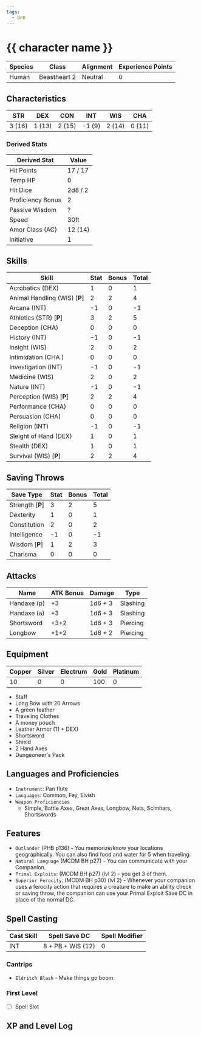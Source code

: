 ```yaml
---
tags:
  - DnD
---
```


# {{ character name }}

| Species | Class        | Alignment | Experience Points |
| ------- | ------------ | --------- | ----------------- |
| Human   | Beastheart 2 | Neutral   | 0                 |

## Characteristics

| STR    | DEX    | CON    | INT    | WIS    | CHA    |
| ------ | ------ | ------ | ------ | ------ | ------ |
| 3 (16) | 1 (13) | 2 (15) | -1 (9) | 2 (14) | 0 (11) |

### Derived Stats

| Derived Stat      | Value   |
| ----------------- | ------- |
| Hit Points        | 17 / 17 |
| Temp HP           | 0       |
| Hit Dice          | 2d8 / 2 |
| Proficiency Bonus | 2       |
| Passive Wisdom    | ?       |
| Speed             | 30ft    |
| Amor Class (AC)   | 12 (14) |
| Initiative        | 1       |

## Skills

| Skill                         | Stat | Bonus | Total |
| ----------------------------- | ---- | ----- | ----- |
| Acrobatics (DEX)              | 1    | 0     | 1     |
| Animal Handling (WIS) [**P**] | 2    | 2     | 4     |
| Arcana (INT)                  | -1   | 0     | -1    |
| Athletics (STR) [**P**]       | 3    | 2     | 5     |
| Deception (CHA)               | 0    | 0     | 0     |
| History (INT)                 | -1   | 0     | -1    |
| Insight (WIS)                 | 2    | 0     | 2     |
| Intimidation (CHA )           | 0    | 0     | 0     |
| Investigation (INT)           | -1   | 0     | -1    |
| Medicine (WIS)                | 2    | 0     | 2     |
| Nature (INT)                  | -1   | 0     | -1    |
| Perception (WIS) [**P**]      | 2    | 2     | 4     |
| Performance (CHA)             | 0    | 0     | 0     |
| Persuasion (CHA)              | 0    | 0     | 0     |
| Religion (INT)                | -1   | 0     | -1    |
| Sleight of Hand (DEX)         | 1    | 0     | 1     |
| Stealth (DEX)                 | 1    | 0     | 1     |
| Survival (WIS) [**P**]        | 2    | 2     | 4     |

## Saving Throws

| Save Type        | Stat | Bonus | Total |
| ---------------- | ---- | ----- | ----- |
| Strength [**P**] | 3    | 2     | 5     |
| Dexterity        | 1    | 0     | 1     |
| Constitution     | 2    | 0     | 2     |
| Intelligence     | -1   | 0     | -1    |
| Wisdom [**P**]   | 1    | 2     | 3     |
| Charisma         | 0    | 0     | 0     |

## Attacks

| Name        | ATK Bonus | Damage  | Type     |
| ----------- | --------- | ------- | -------- |
| Handaxe (p) | +3        | 1d6 + 3 | Slashing |
| Handaxe (a) | +3        | 1d6 + 3 | Slashing |
| Shortsword  | +3+2      | 1d6 + 3 | Piercing |
| Longbow     | +1+2      | 1d8 + 2 | Piercing |

## Equipment

| Copper | Silver | Electrum | Gold | Platinum |
| ------ | ------ | -------- | ---- | -------- |
| 10     | 0      | 0        | 100  | 0        |

* Staff
* Long Bow with 20 Arrows
* A green feather
* Traveling Clothes
* A money pouch
* Leather Armor (11 + DEX)
* Shortsword
* Shield
* 2 Hand Axes
* Dungeoneer's Pack

## Languages and Proficiencies

* `Instrument`: Pan flute
* `Languages`: Common, Fey, Elvish
* `Weapon Proficiencies`
	* Simple, Battle Axes, Great Axes, Longbow, Nets, Scimitars, Shortswords

## Features

* `Outlander` (PHB p136) - You memorize/know your locations geographically. You can also find food and water for 5 when traveling.
* `Natural Language` (MCDM BH p27) - You can communicate with your Companion.
* `Primal Exploits`: (MCDM BH p27) (lvl 2) - you get 3 of them.
* `Superior Ferocity`: (MCDM BH p30) (lvl 2) - Whenever your companion uses a ferocity action that requires a creature to make an ability check or saving throw, the companion can use your Primal Exploit Save DC in place of the normal DC.

## Spell Casting

| Cast Skill | Spell Save DC     | Spell Modifier |
| ---------- | ----------------- | -------------- |
| INT        | 8 + PB + WIS (12) | 0              |

### Cantrips

* `Eldritch Blash` - Make things go boom.

### First Level

* [ ] Spell Slot

## XP and Level Log
